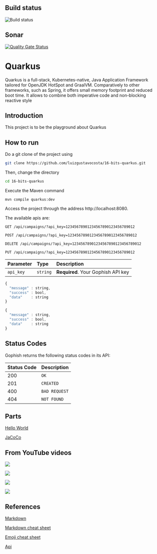 ## Build status
![Build status](https://github.com/luizgustavocosta/16-bits-quarkus/workflows/Java%20CI%20with%20Maven/badge.svg) 

## Sonar
[![Quality Gate Status](https://sonarcloud.io/api/project_badges/measure?project=luizgustavocosta_16-bits-quarkus&metric=alert_status)](https://sonarcloud.io/dashboard?id=luizgustavocosta_16-bits-quarkus)

# Quarkus
Quarkus is a full-stack, Kubernetes-native, Java Application Framework tailored for OpenJDK HotSpot and GraalVM. Comparatively to other frameworks, such as Spring, it offers small memory footprint and reduced boot time. It allows to combine both imperative code and non-blocking reactive style

## Introduction
This project is to be the playground about Quarkus

## How to run
Do a git clone of the project using
```bash
git clone https://github.com/luizgustavocosta/16-bits-quarkus.git
```

Then, change the directory
```bash
cd 16-bits-quarkus
```

Execute the Maven command
```maven
mvn compile quarkus:dev
```

Access the project through the address http://localhost:8080.

The available apis are:


```http
GET /api/campaigns/?api_key=12345678901234567890123456789012

POST /api/campaigns/?api_key=12345678901234567890123456789012

DELETE /api/campaigns/?api_key=12345678901234567890123456789012

PUT /api/campaigns/?api_key=12345678901234567890123456789012

```


| Parameter | Type | Description |
| :--- | :--- | :--- |
| `api_key` | `string` | **Required**. Your Gophish API key |


```javascript
{
  "message" : string,
  "success" : bool,
  "data"    : string
}
```

```javascript
{
  "message" : string,
  "success" : bool,
  "data"    : string
}
```

## Status Codes

Gophish returns the following status codes in its API:

| Status Code | Description |
| :--- | :--- |
| 200 | `OK` |
| 201 | `CREATED` |
| 400 | `BAD REQUEST` |
| 404 | `NOT FOUND` |

## Parts
[Hello World](static/helloworld/HelloWorld.md)

[JaCoCo](static/jacoco/Readme.md)

## From YouTube videos

[![](http://img.youtube.com/vi/2v5R2Go1dmU/0.jpg)](https://youtu.be/2v5R2Go1dmU)

[![](http://img.youtube.com/vi/80A7SS2H4VI/0.jpg)](https://youtu.be/80A7SS2H4VI)

[![](http://img.youtube.com/vi/2Vaqq6AokSs/0.jpg)](https://youtu.be/2Vaqq6AokSs)

[![](http://img.youtube.com/vi/hA2reppevKo/0.jpg)](https://youtu.be/hA2reppevKo)


## References
[Markdown](https://guides.github.com/features/mastering-markdown/)

[Markdown cheat sheet](https://github.com/adam-p/markdown-here/wiki/Markdown-Cheatsheet)

[Emoji cheat sheet](https://github.com/ikatyang/emoji-cheat-sheet/blob/master/README.md)

[Api](https://github.com/gophish/api-documentation/edit/master/README.md)